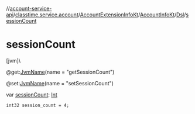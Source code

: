 //[account-service-api](../../../../../index.md)/[classtime.service.account](../../../index.md)/[AccountExtensionInfoKt](../../index.md)/[AccountInfoKt](../index.md)/[Dsl](index.md)/[sessionCount](session-count.md)

# sessionCount

[jvm]\

@get:[JvmName](https://kotlinlang.org/api/latest/jvm/stdlib/kotlin.jvm/-jvm-name/index.html)(name = &quot;getSessionCount&quot;)

@set:[JvmName](https://kotlinlang.org/api/latest/jvm/stdlib/kotlin.jvm/-jvm-name/index.html)(name = &quot;setSessionCount&quot;)

var [sessionCount](session-count.md): [Int](https://kotlinlang.org/api/latest/jvm/stdlib/kotlin/-int/index.html)

<code>int32 session_count = 4;</code>
